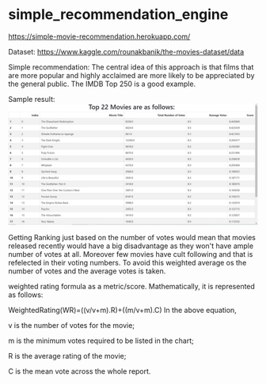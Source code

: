 # simple_recommendation_engine
https://simple-movie-recommendation.herokuapp.com/


Dataset: https://www.kaggle.com/rounakbanik/the-movies-dataset/data

Simple recommendation: The central idea of this approach is that films that are more popular and highly acclaimed are more likely to be appreciated by the general public. The      IMDB Top 250 is a good example.
 
 
 Sample result: ![Alt text](https://github.com/n-e-e-l/simple_recommendation_engine/blob/main/sample_result.JPG)


Getting Ranking just based on the number of votes would mean that movies released recently would have a big disadvantage as they won't have ample number of votes at all. Moreover few movies have cult following and that is refelected in their voting numbers. To avoid this weighted average os the number of votes and the average votes is taken.

weighted rating formula as a metric/score. Mathematically, it is represented as follows:

WeightedRating(WR)=((v/v+m).R)+((m/v+m).C)
In the above equation,

v is the number of votes for the movie;

m is the minimum votes required to be listed in the chart;

R is the average rating of the movie;

C is the mean vote across the whole report.
